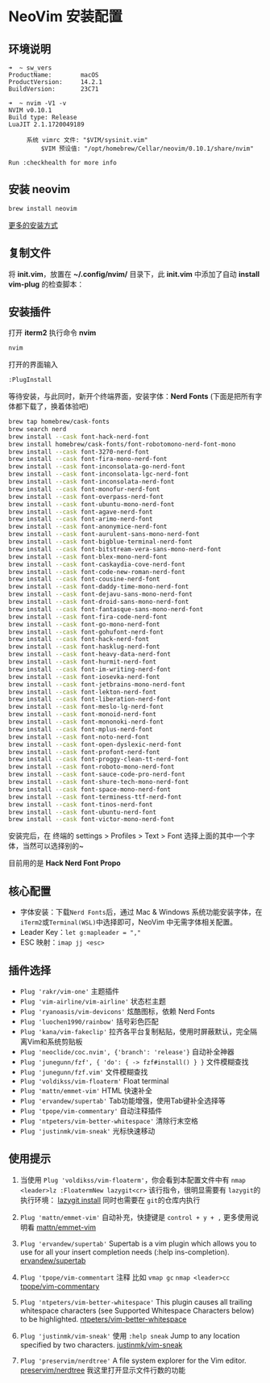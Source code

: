 # NeoVim 安装配置

## 环境说明
```
➜  ~ sw_vers
ProductName:		macOS
ProductVersion:		14.2.1
BuildVersion:		23C71

➜  ~ nvim -V1 -v
NVIM v0.10.1
Build type: Release
LuaJIT 2.1.1720049189

     系统 vimrc 文件: "$VIM/sysinit.vim"
         $VIM 预设值: "/opt/homebrew/Cellar/neovim/0.10.1/share/nvim"

Run :checkhealth for more info
```

## 安装 neovim

```bash
brew install neovim
````
[更多的安装方式](https://github.com/neovim/neovim/blob/master/INSTALL.md)

## 复制文件
将 __init.vim__，放置在 __~/.config/nvim/__ 目录下，此 __init.vim__ 中添加了自动 __install vim-plug__ 的检查脚本：


##  安装插件
打开 __iterm2__ 执行命令 __nvim__

```bash
nvim
```

打开的界面输入
```bash
:PlugInstall
```

等待安装，与此同时，新开个终端界面，安装字体：__Nerd Fonts__ (下面是把所有字体都下载了，换着体验吧)

```bash
brew tap homebrew/cask-fonts
brew search nerd
brew install --cask font-hack-nerd-font 
brew install homebrew/cask-fonts/font-robotomono-nerd-font-mono
brew install --cask font-3270-nerd-font  
brew install --cask font-fira-mono-nerd-font  
brew install --cask font-inconsolata-go-nerd-font  
brew install --cask font-inconsolata-lgc-nerd-font  
brew install --cask font-inconsolata-nerd-font  
brew install --cask font-monofur-nerd-font  
brew install --cask font-overpass-nerd-font  
brew install --cask font-ubuntu-mono-nerd-font  
brew install --cask font-agave-nerd-font  
brew install --cask font-arimo-nerd-font
brew install --cask font-anonymice-nerd-font
brew install --cask font-aurulent-sans-mono-nerd-font
brew install --cask font-bigblue-terminal-nerd-font
brew install --cask font-bitstream-vera-sans-mono-nerd-font
brew install --cask font-blex-mono-nerd-font
brew install --cask font-caskaydia-cove-nerd-font
brew install --cask font-code-new-roman-nerd-font
brew install --cask font-cousine-nerd-font
brew install --cask font-daddy-time-mono-nerd-font
brew install --cask font-dejavu-sans-mono-nerd-font
brew install --cask font-droid-sans-mono-nerd-font
brew install --cask font-fantasque-sans-mono-nerd-font
brew install --cask font-fira-code-nerd-font
brew install --cask font-go-mono-nerd-font
brew install --cask font-gohufont-nerd-font
brew install --cask font-hack-nerd-font
brew install --cask font-hasklug-nerd-font
brew install --cask font-heavy-data-nerd-font
brew install --cask font-hurmit-nerd-font
brew install --cask font-im-writing-nerd-font
brew install --cask font-iosevka-nerd-font
brew install --cask font-jetbrains-mono-nerd-font
brew install --cask font-lekton-nerd-font
brew install --cask font-liberation-nerd-font
brew install --cask font-meslo-lg-nerd-font
brew install --cask font-monoid-nerd-font
brew install --cask font-mononoki-nerd-font
brew install --cask font-mplus-nerd-font
brew install --cask font-noto-nerd-font
brew install --cask font-open-dyslexic-nerd-font
brew install --cask font-profont-nerd-font
brew install --cask font-proggy-clean-tt-nerd-font
brew install --cask font-roboto-mono-nerd-font
brew install --cask font-sauce-code-pro-nerd-font
brew install --cask font-shure-tech-mono-nerd-font
brew install --cask font-space-mono-nerd-font
brew install --cask font-terminess-ttf-nerd-font
brew install --cask font-tinos-nerd-font
brew install --cask font-ubuntu-nerd-font
brew install --cask font-victor-mono-nerd-font

```

安装完后，在 终端的 settings > Profiles > Text > Font 选择上面的其中一个字体，当然可以选择别的~

目前用的是 __Hack Nerd Font Propo__

## 核心配置

- 字体安装：下载`Nerd Fonts`后，通过 Mac & Windows 系统功能安装字体，在`iTerm2`或`Terminal(WSL)`中选择即可，NeoVim 中无需字体相关配置。
- Leader Key：`let g:mapleader = ","`
- ESC 映射：`imap jj <esc>`

## 插件选择

- `Plug 'rakr/vim-one'`     主题插件
- `Plug 'vim-airline/vim-airline'`    状态栏主题
- `Plug 'ryanoasis/vim-devicons'`   炫酷图标，依赖 Nerd Fonts
- `Plug 'luochen1990/rainbow'`      括号彩色匹配
- `Plug 'kana/vim-fakeclip'`        拉齐各平台复制粘贴，使用时屏蔽默认，完全隔离Vim和系统剪贴板
- `Plug 'neoclide/coc.nvim', {'branch': 'release'}`    自动补全神器
- `Plug 'junegunn/fzf', { 'do': { -> fzf#install() } }`   文件模糊查找
- `Plug 'junegunn/fzf.vim'`    文件模糊查找
- `Plug 'voldikss/vim-floaterm'`   Float terminal
- `Plug 'mattn/emmet-vim'` HTML 快速补全
- `Plug 'ervandew/supertab'`     Tab功能增强，使用Tab键补全选择等
- `Plug 'tpope/vim-commentary'`  自动注释插件
- `Plug 'ntpeters/vim-better-whitespace'` 清除行末空格
- `Plug 'justinmk/vim-sneak'`  光标快速移动

## 使用提示
1. 当使用 `Plug 'voldikss/vim-floaterm'`，你会看到本配置文件中有 `nmap <leader>lz :FloatermNew lazygit<cr>`
该行指令，很明显需要有 `lazygit`的执行环境： [lazygit install](https://github.com/jesseduffield/lazygit?tab=readme-ov-file#homebrew)
同时也需要在 `git`的仓库内执行

2. `Plug 'mattn/emmet-vim'` 自动补充，快捷键是 `control + y + ,` 更多使用说明看 [mattn/emmet-vim](https://github.com/mattn/emmet-vim?tab=readme-ov-file#quick-tutorial)
3. `Plug 'ervandew/supertab'` Supertab is a vim plugin which allows you to use <Tab> for all your insert completion needs (:help ins-completion). [ervandew/supertab](https://github.com/ervandew/supertab)
4. `Plug 'tpope/vim-commentart` 注释 比如 `vmap gc` `nmap <leader>cc` [tpope/vim-commentary](https://github.com/tpope/vim-commentary)
5. `Plug 'ntpeters/vim-better-whitespace'` This plugin causes all trailing whitespace characters (see Supported Whitespace Characters below) to be highlighted. [ntpeters/vim-better-whitespace](https://github.com/ntpeters/vim-better-whitespace)
6. `Plug 'justinmk/vim-sneak'` 使用 `:help sneak` Jump to any location specified by two characters. [justinmk/vim-sneak](https://github.com/justinmk/vim-sneak)
7. `Plug 'preservim/nerdtree'` A file system explorer for the Vim editor. [preservim/nerdtree](https://github.com/preservim/nerdtree) 我这里打开显示文件行数的功能


